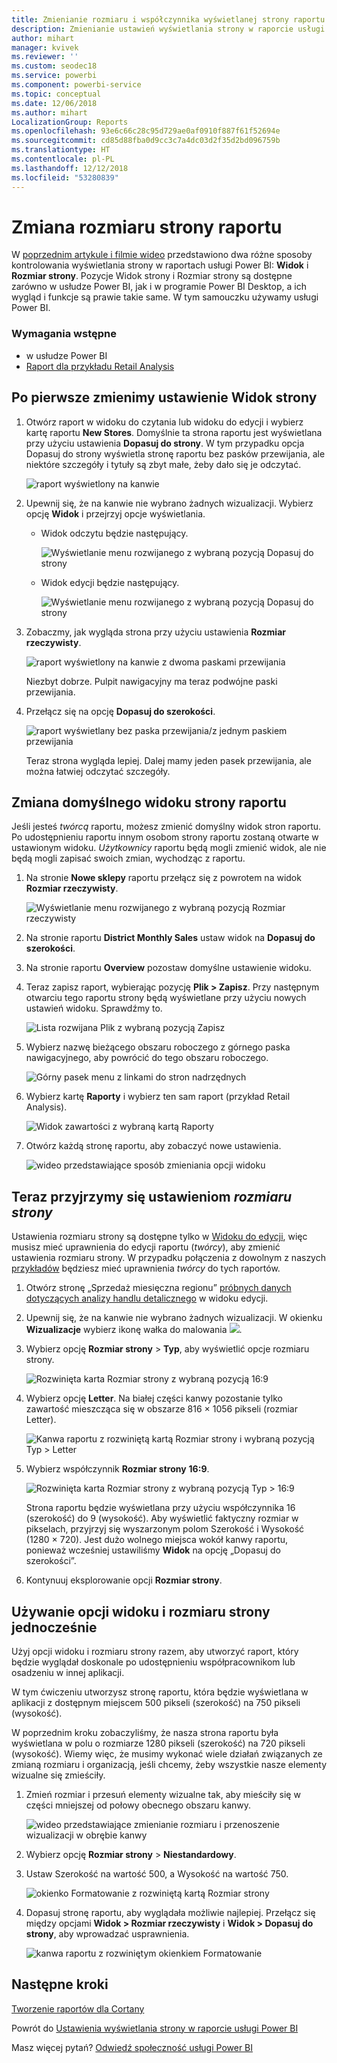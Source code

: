 ```yaml
---
title: Zmienianie rozmiaru i współczynnika wyświetlanej strony raportu
description: Zmienianie ustawień wyświetlania strony w raporcie usługi Power BI
author: mihart
manager: kvivek
ms.reviewer: ''
ms.custom: seodec18
ms.service: powerbi
ms.component: powerbi-service
ms.topic: conceptual
ms.date: 12/06/2018
ms.author: mihart
LocalizationGroup: Reports
ms.openlocfilehash: 93e6c66c28c95d729ae0af0910f887f61f52694e
ms.sourcegitcommit: cd85d88fba0d9cc3c7a4dc03d2f35d2bd096759b
ms.translationtype: HT
ms.contentlocale: pl-PL
ms.lasthandoff: 12/12/2018
ms.locfileid: "53280839"
---
```

# <a name="change-the-size-of-a-report-page"></a>Zmiana rozmiaru strony raportu
W [poprzednim artykule i filmie wideo](../power-bi-report-display-settings.md) przedstawiono dwa różne sposoby kontrolowania wyświetlania strony w raportach usługi Power BI: **Widok** i **Rozmiar strony**. Pozycje Widok strony i Rozmiar strony są dostępne zarówno w usłudze Power BI, jak i w programie Power BI Desktop, a ich wygląd i funkcje są prawie takie same. W tym samouczku używamy usługi Power BI.

### <a name="prerequisites"></a>Wymagania wstępne
- w usłudze Power BI   
- [Raport dla przykładu Retail Analysis](../sample-retail-analysis.md)

## <a name="first-lets-change-the-page-view-setting"></a>Po pierwsze zmienimy ustawienie Widok strony

1. Otwórz raport w widoku do czytania lub widoku do edycji i wybierz kartę raportu **New Stores**. Domyślnie ta strona raportu jest wyświetlana przy użyciu ustawienia **Dopasuj do strony**.  W tym przypadku opcja Dopasuj do strony wyświetla stronę raportu bez pasków przewijania, ale niektóre szczegóły i tytuły są zbyt małe, żeby dało się je odczytać.

   ![raport wyświetlony na kanwie](media/end-user-report-view/pbi_fit_to_page.png)
2. Upewnij się, że na kanwie nie wybrano żadnych wizualizacji. Wybierz opcję **Widok** i przejrzyj opcje wyświetlania.

   * Widok odczytu będzie następujący.

     ![Wyświetlanie menu rozwijanego z wybraną pozycją Dopasuj do strony](media/end-user-report-view/power-bi-page-view-menu-new.png)
   * Widok edycji będzie następujący.

     ![Wyświetlanie menu rozwijanego z wybraną pozycją Dopasuj do strony](media/end-user-report-view/power-bi-view-editing-view.png)

3. Zobaczmy, jak wygląda strona przy użyciu ustawienia **Rozmiar rzeczywisty**.

   ![raport wyświetlony na kanwie z dwoma paskami przewijania](media/end-user-report-view/power-bi-actal-size2.png)

   Niezbyt dobrze. Pulpit nawigacyjny ma teraz podwójne paski przewijania.
4. Przełącz się na opcję **Dopasuj do szerokości**.

   ![raport wyświetlany bez paska przewijania/z jednym paskiem przewijania](media/end-user-report-view/pbi_fit_to_width.png)

   Teraz strona wygląda lepiej. Dalej mamy jeden pasek przewijania, ale można łatwiej odczytać szczegóły.

## <a name="change-the-default-view-for-a-report-page"></a>Zmiana domyślnego widoku strony raportu
Jeśli jesteś *twórcą* raportu, możesz zmienić domyślny widok stron raportu. Po udostępnieniu raportu innym osobom strony raportu zostaną otwarte w ustawionym widoku. *Użytkownicy* raportu będą mogli zmienić widok, ale nie będą mogli zapisać swoich zmian, wychodząc z raportu.

1. Na stronie **Nowe sklepy** raportu przełącz się z powrotem na widok **Rozmiar rzeczywisty**.

   ![Wyświetlanie menu rozwijanego z wybraną pozycją Rozmiar rzeczywisty](media/end-user-report-view/power-bi-actual-size.png)

2. Na stronie raportu **District Monthly Sales** ustaw widok na **Dopasuj do szerokości**.

3. Na stronie raportu **Overview** pozostaw domyślne ustawienie widoku.

4. Teraz zapisz raport, wybierając pozycję **Plik > Zapisz**. Przy następnym otwarciu tego raportu strony będą wyświetlane przy użyciu nowych ustawień widoku. Sprawdźmy to.

   ![Lista rozwijana Plik z wybraną pozycją Zapisz](media/end-user-report-view/power-bi-save.png)
3. Wybierz nazwę bieżącego obszaru roboczego z górnego paska nawigacyjnego, aby powrócić do tego obszaru roboczego.  

   ![Górny pasek menu z linkami do stron nadrzędnych](media/end-user-report-view/power-bi-my-workspace.png)
4. Wybierz kartę **Raporty** i wybierz ten sam raport (przykład Retail Analysis).

    ![Widok zawartości z wybraną kartą Raporty](media/end-user-report-view/power-bi-new-report2.png)
5. Otwórz każdą stronę raportu, aby zobaczyć nowe ustawienia.

   ![wideo przedstawiające sposób zmieniania opcji widoku](media/end-user-report-view/power-bi-page-view.gif)

## <a name="now-lets-explore-the-page-size-setting"></a>Teraz przyjrzymy się ustawieniom *rozmiaru strony*
Ustawienia rozmiaru strony są dostępne tylko w [Widoku do edycji](../service-interact-with-a-report-in-editing-view.md), więc musisz mieć uprawnienia do edycji raportu (*twórcy*), aby zmienić ustawienia rozmiaru strony. W przypadku połączenia z dowolnym z naszych [przykładów](../sample-datasets.md) będziesz mieć uprawnienia *twórcy* do tych raportów.

1. Otwórz stronę „Sprzedaż miesięczna regionu” [próbnych danych dotyczących analizy handlu detalicznego](../sample-retail-analysis.md) w widoku edycji.
2. Upewnij się, że na kanwie nie wybrano żadnych wizualizacji.  W okienku **Wizualizacje** wybierz ikonę wałka do malowania ![](media/end-user-report-view/power-bi-paintroller.png).
3. Wybierz opcję **Rozmiar strony** &gt; **Typ**, aby wyświetlić opcje rozmiaru strony.

   ![Rozwinięta karta Rozmiar strony z wybraną pozycją 16:9](media/end-user-report-view/power-bi-page-size-menu-new.png)
4. Wybierz opcję **Letter**.  Na białej części kanwy pozostanie tylko zawartość mieszcząca się w obszarze 816 × 1056 pikseli (rozmiar Letter).

   ![Kanwa raportu z rozwiniętą kartą Rozmiar strony i wybraną pozycją Typ > Letter](media/end-user-report-view/power-bi-letter-new.png)
5. Wybierz współczynnik **Rozmiar strony** **16:9**.

   ![Rozwinięta karta Rozmiar strony z wybraną pozycją Typ > 16:9](media/end-user-report-view/power-bi-16-to-9-new.png)

   Strona raportu będzie wyświetlana przy użyciu współczynnika 16 (szerokość) do 9 (wysokość). Aby wyświetlić faktyczny rozmiar w pikselach, przyjrzyj się wyszarzonym polom Szerokość i Wysokość (1280 × 720). Jest dużo wolnego miejsca wokół kanwy raportu, ponieważ wcześniej ustawiliśmy **Widok** na opcję „Dopasuj do szerokości”.
7. Kontynuuj eksplorowanie opcji **Rozmiar strony**.

## <a name="use-page-view-and-page-size-together"></a>Używanie opcji widoku i rozmiaru strony jednocześnie
Użyj opcji widoku i rozmiaru strony razem, aby utworzyć raport, który będzie wyglądał doskonale po udostępnieniu współpracownikom lub osadzeniu w innej aplikacji.

W tym ćwiczeniu utworzysz stronę raportu, która będzie wyświetlana w aplikacji z dostępnym miejscem 500 pikseli (szerokość) na 750 pikseli (wysokość).

W poprzednim kroku zobaczyliśmy, że nasza strona raportu była wyświetlana w polu o rozmiarze 1280 pikseli (szerokość) na 720 pikseli (wysokość). Wiemy więc, że musimy wykonać wiele działań związanych ze zmianą rozmiaru i organizacją, jeśli chcemy, żeby wszystkie nasze elementy wizualne się zmieściły.

1. Zmień rozmiar i przesuń elementy wizualne tak, aby mieściły się w części mniejszej od połowy obecnego obszaru kanwy.

    ![wideo przedstawiające zmienianie rozmiaru i przenoszenie wizualizacji w obrębie kanwy](media/end-user-report-view/power-bi-custom-view.gif)
2. Wybierz opcję **Rozmiar strony** &gt; **Niestandardowy**.
3. Ustaw Szerokość na wartość 500, a Wysokość na wartość 750.

    ![okienko Formatowanie z rozwiniętą kartą Rozmiar strony](media/end-user-report-view/power-bi-custom-new.png)
4. Dopasuj stronę raportu, aby wyglądała możliwie najlepiej. Przełącz się między opcjami **Widok > Rozmiar rzeczywisty** i **Widok > Dopasuj do strony**, aby wprowadzać usprawnienia.

    ![kanwa raportu z rozwiniętym okienkiem Formatowanie](media/end-user-report-view/power-bi-final-new.png)

## <a name="next-steps"></a>Następne kroki
[Tworzenie raportów dla Cortany](../service-cortana-answer-cards.md)

Powrót do [Ustawienia wyświetlania strony w raporcie usługi Power BI](../power-bi-report-display-settings.md)

Masz więcej pytań? [Odwiedź społeczność usługi Power BI](http://community.powerbi.com/)
